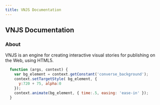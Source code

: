 ```yaml
---
title: VNJS Documentation
---
```


## VNJS Documentation

### About

VNJS is an engine for creating interactive visual stories for publishing on the Web, using HTML5.

```javascript
  function (args, context) {
    var bg_element = context.getConstant('converse_background');
    context.setTargetStyle( bg_element, {
      y:720 + 75, alpha:0
    });
    context.animate(bg_element, { time:.5, easing: 'ease-in' });
  }
```
